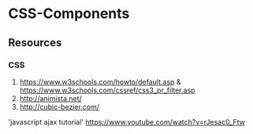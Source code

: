 # CSS-Components

## Resources

### CSS
1. https://www.w3schools.com/howto/default.asp & https://www.w3schools.com/cssref/css3_pr_filter.asp
2. http://animista.net/
3. http://cubic-bezier.com/

'javascript ajax tutorial'
https://www.youtube.com/watch?v=rJesac0_Ftw
